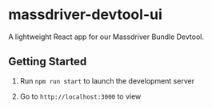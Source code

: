 # massdriver-devtool-ui

A lightweight React app for our Massdriver Bundle Devtool.

## Getting Started

1. Run `npm run start` to launch the development server

2. Go to `http://localhost:3000` to view
